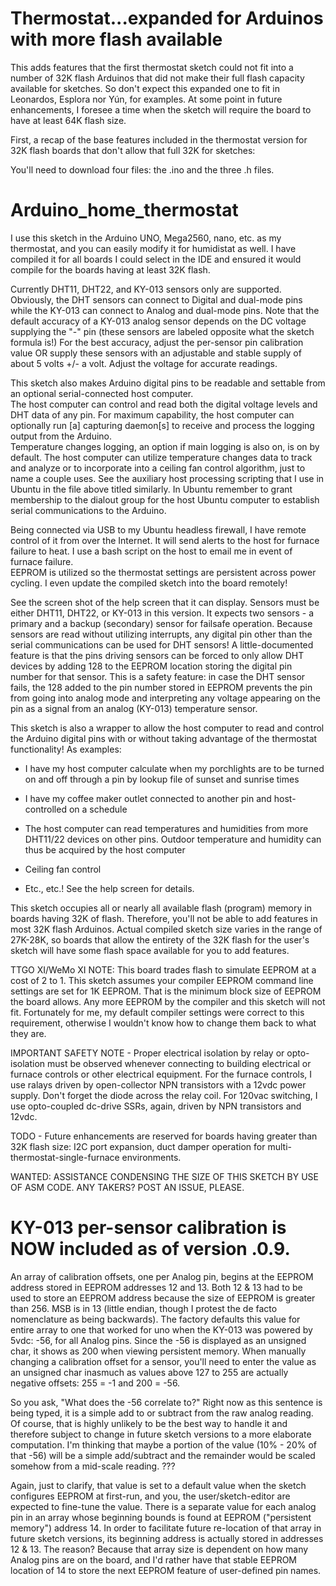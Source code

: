 # Thermostat...expanded for Arduinos with more flash available
This adds features that the first thermostat sketch could not fit into a number of 32K flash Arduinos that did not make 
their full flash capacity available for sketches. So don't expect this expanded one to fit in Leonardos, Esplora nor Yún, for examples.  At some point in future enhancements, I foresee a time when the sketch will require the board to have at least 64K flash size.

First, a recap of the base features included in the thermostat version for 32K flash boards that don't allow that full 
32K for sketches:

You'll need to download four files: the .ino and the three .h files.  

# Arduino_home_thermostat
I use this sketch in the Arduino UNO, Mega2560, nano, etc. as my thermostat, and you can easily modify
it for humidistat as well.  I have compiled it for all boards I could select in the IDE and ensured it would compile for 
the boards having at least 32K flash.

Currently DHT11, DHT22, and KY-013 sensors only are supported.  Obviously, the DHT sensors can connect to Digital and 
dual-mode pins while the KY-013 can connect to Analog and dual-mode pins. Note that the default accuracy of a KY-013 analog sensor depends on the DC voltage supplying the "-" pin (these sensors are labeled opposite what the sketch formula is!)
For the best accuracy, adjust the per-sensor pin calibration value OR supply these sensors with an adjustable and stable supply of about 5 volts +/- a volt.  Adjust the voltage for accurate readings.

This sketch also makes Arduino digital pins to be readable and settable from an optional serial-connected host computer.  
The host computer can control and read both the digital voltage levels and DHT data of any pin.  For maximum capability, 
the host computer can optionally run [a] capturing daemon[s] to receive and process the logging output from the Arduino.  
Temperature changes logging, an option if main logging is also on, is on by default.  The host computer can utilize 
temperature changes data to track and analyze or to incorporate into a ceiling fan control algorithm, just to name a couple
uses.  See the auxiliary host processing scripting that I use in Ubuntu in the file above titled similarly.  In Ubuntu 
remember to grant membership to the dialout group for the host Ubuntu computer to establish serial communications to the 
Arduino.

Being connected via USB to my Ubuntu headless firewall, I have remote control of it from over the Internet.  It will send 
alerts to the host for furnace failure to heat. I use a bash script on the host to email me in event of furnace failure.  
EEPROM is utilized so the thermostat settings are persistent across power cycling.  I even update the compiled sketch into 
the board remotely!

See the screen shot of the help screen that it can display.  Sensors must be either DHT11, DHT22, or KY-013 in this version.  It expects two sensors - a primary and a backup (secondary) sensor for failsafe operation.  Because sensors are
read without utilizing interrupts, any digital pin other than the serial communications can be used for DHT sensors!  A
little-documented feature is that the pins driving sensors can be forced to only allow DHT devices by adding 128 to the
EEPROM location storing the digital pin number for that sensor.  This is a safety feature: in case the DHT sensor fails,
the 128 added to the pin number stored in EEPROM prevents the pin from going into analog mode and interpreting any voltage
appearing on the pin as a signal from an analog (KY-013) temperature sensor.

This sketch is also a wrapper to allow the host computer to read and control the Arduino digital pins with or without taking
advantage of the thermostat functionality!  As examples:

-  I have my host computer calculate when my porchlights are to be turned on and off through a pin by lookup file of sunset
   and sunrise times

-  I have my coffee maker outlet connected to another pin and host-controlled on a schedule 

-  The host computer can read temperatures and humidities from more DHT11/22 devices on other pins.  Outdoor temperature
    and humidity can thus be acquired by the host computer

-  Ceiling fan control

-  Etc., etc.!  See the help screen for details.

This sketch occupies all or nearly all available flash (program) memory in boards having 32K of flash.  Therefore, you'll 
not be able to add features in most 32K flash Arduinos.  Actual compiled sketch size varies in the range of 27K-28K, so 
boards that allow the entirety of the 32K flash for the user's sketch will have some flash space available for you to add 
features.

TTGO XI/WeMo XI NOTE:  This board trades flash to simulate EEPROM at a cost of 2 to 1.  This sketch assumes your compiler 
EEPROM command line settings are set for 1K EEPROM.  That is the minimum block size of EEPROM the board allows.  Any more 
EEPROM by the compiler and this sketch will not fit.  Fortunately for me, my default compiler settings were correct to this
requirement, otherwise I wouldn't know how to change them back to what they are.

IMPORTANT SAFETY NOTE - Proper electrical isolation by relay or opto-isolation must be observed whenever connecting to 
building electrical or furnace controls or other electrical equipment.  For the furnace controls, I use ralays driven by 
open-collector NPN transistors with a 12vdc power supply.  Don't forget the diode across the relay coil.  For 120vac
switching, I use opto-coupled dc-drive SSRs, again, driven by NPN transistors and 12vdc.

TODO - Future enhancements are reserved for boards having greater than 32K flash size: I2C port expansion, duct damper 
operation for multi-thermostat-single-furnace environments.

WANTED:  ASSISTANCE CONDENSING THE SIZE OF THIS SKETCH BY USE OF ASM CODE.  ANY TAKERS?  POST AN ISSUE, PLEASE.

# KY-013 per-sensor calibration is NOW included as of version .0.9.

An array of calibration offsets, one per Analog pin, begins at the EEPROM address stored in EEPROM addresses 12 and 13. Both 12 & 13 had to be used to store an EEPROM address because the size of EEPROM is greater than 256.  MSB is in 13 (little endian, though I protest the de facto nomenclature as being backwards).  The factory defaults this value for entire array to one that worked for uno when the KY-013 was powered by 5vdc: -56, for all Analog pins.  Since the -56 is displayed as an unsigned char, it shows as 200 when viewing persistent memory.  When manually changing a calibration offset for a sensor, you'll need to enter the value as an unsigned char inasmuch as values above 127 to 255 are actually negative offsets: 255 = -1 and 200 = -56.

So you ask, "What does the -56 correlate to?"  Right now as this sentence is being typed, it is a simple add to or subtract from the raw analog reading.  Of course, that is highly unlikely to be the best way to handle it and therefore subject to change in future sketch versions to a more elaborate computation.  I'm thinking that maybe a portion of the value (10% - 20% of that -56) will be a simple add/subtract and the remainder would be scaled somehow from a mid-scale reading. ???

Again, just to clarify, that value is set to a default value when the sketch configures EEPROM at first-run, and you, the user/sketch-editor are expected to fine-tune the value.  There is a separate value for each analog pin in an array whose beginning bounds is found at EEPROM ("persistent memory") address 14.  In order to facilitate future re-location of that array in future sketch versions, its beginning address is actually stored in addresses 12 & 13. The reason?  Because that array size is dependent on how many Analog pins are on the board, and I'd rather have that stable EEPROM location of 14 to store the next EEPROM feature of user-defined pin names.

